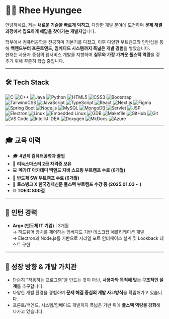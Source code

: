 # 👨‍💻 Rhee Hyungee

안녕하세요, 저는 **새로운 기술을 빠르게 익히고**, 다양한 개발 분야에 도전하며 **문제 해결 과정에서 집요하게 해답을 찾아가는 개발자**입니다.

학부에서 컴퓨터공학을 전공하며 기본기를 다졌고, 이후 다양한 부트캠프와 인턴십을 통해 **백엔드부터 프론트엔드, 임베디드 시스템까지 폭넓은 개발 경험**을 쌓았습니다.  
현재는 사용자 중심의 웹서비스 개발을 지향하며 **실무와 가장 가까운 풀스택 역량**을 갖추기 위해 꾸준히 학습 중입니다.

---

## 🛠 Tech Stack


![C](https://img.shields.io/badge/C-A8B9CC?style=for-the-badge&logo=c&logoColor=white)
![C++](https://img.shields.io/badge/C%2B%2B-00599C?style=for-the-badge&logo=c%2B%2B&logoColor=white)
![Java](https://img.shields.io/badge/Java-007396?style=for-the-badge&logo=java&logoColor=white)
![Python](https://img.shields.io/badge/Python-3776AB?style=for-the-badge&logo=python&logoColor=white)
![HTML5](https://img.shields.io/badge/HTML5-E34F26?style=for-the-badge&logo=html5&logoColor=white)
![CSS3](https://img.shields.io/badge/CSS3-1572B6?style=for-the-badge&logo=css3&logoColor=white)
![Bootstrap](https://img.shields.io/badge/Bootstrap-7952B3?style=for-the-badge&logo=bootstrap&logoColor=white)
![TailwindCSS](https://img.shields.io/badge/TailwindCSS-06B6D4?style=for-the-badge&logo=tailwindcss&logoColor=white)
![JavaScript](https://img.shields.io/badge/JavaScript-F7DF1E?style=for-the-badge&logo=javascript&logoColor=black)
![TypeScript](https://img.shields.io/badge/TypeScript-3178C6?style=for-the-badge&logo=typescript&logoColor=white)
![React](https://img.shields.io/badge/React-61DAFB?style=for-the-badge&logo=react&logoColor=black)
![Next.js](https://img.shields.io/badge/Next.js-000000?style=for-the-badge&logo=nextdotjs&logoColor=white)
![Figma](https://img.shields.io/badge/Figma-F24E1E?style=for-the-badge&logo=figma&logoColor=white)
![Spring Boot](https://img.shields.io/badge/Spring%20Boot-6DB33F?style=for-the-badge&logo=springboot&logoColor=white)
![Node.js](https://img.shields.io/badge/Node.js-339933?style=for-the-badge&logo=node.js&logoColor=white)
![MySQL](https://img.shields.io/badge/MySQL-4479A1?style=for-the-badge&logo=mysql&logoColor=white)
![MongoDB](https://img.shields.io/badge/MongoDB-47A248?style=for-the-badge&logo=mongodb&logoColor=white)
![Servlet](https://img.shields.io/badge/Servlet-007396?style=for-the-badge&logo=java&logoColor=white)
![JSP](https://img.shields.io/badge/JSP-007396?style=for-the-badge&logo=java&logoColor=white)
![Electron](https://img.shields.io/badge/Electron-47848F?style=for-the-badge&logo=Electron&logoColor=white)
![Linux](https://img.shields.io/badge/Linux-FCC624?style=for-the-badge&logo=linux&logoColor=black)
![Embedded Linux](https://img.shields.io/badge/Embedded%20Linux-000000?style=for-the-badge&logo=linux&logoColor=white)
![GDB](https://img.shields.io/badge/GDB-000000?style=for-the-badge&logo=gnu&logoColor=white)
![Makefile](https://img.shields.io/badge/Makefile-3776AB?style=for-the-badge&logo=cmake&logoColor=white)
![GitHub](https://img.shields.io/badge/GitHub-181717?style=for-the-badge&logo=github&logoColor=white)
![Git](https://img.shields.io/badge/Git-F05032?style=for-the-badge&logo=git&logoColor=white)
![VS Code](https://img.shields.io/badge/VS%20Code-007ACC?style=for-the-badge&logo=visualstudiocode&logoColor=white)
![IntelliJ IDEA](https://img.shields.io/badge/IntelliJ-000000?style=for-the-badge&logo=intellijidea&logoColor=white)
![Doxygen](https://img.shields.io/badge/Doxygen-0066A1?style=for-the-badge&logoColor=white)
![MkDocs](https://img.shields.io/badge/MkDocs-000000?style=for-the-badge&logoColor=white)
![Azure](https://img.shields.io/badge/Azure-0078D4?style=for-the-badge&logo=microsoftazure&logoColor=white)

---

## 🎓 교육 이력

- 🎓 **4년제 컴퓨터공학과 졸업**
- 🏅 **리눅스마스터 2급 자격증 보유**
- 💻 **메가IT 아카데미 백엔드 자바 스프링 부트캠프 수료 (6개월)**
- 🔧 **반도체 SW 부트캠프 수료 (6개월)**
- 🚀 **토스뱅크 X 한국경제신문 풀스택 부트캠프 수강 중 (2025.01.03 ~ )**
- 🌐 **TOEIC 800점**

---

## 🏢 인턴 경력

- **Argo (반도체 IT 기업)** | 3개월  
  → 하드웨어 장치를 제어하는 임베디드 기반 데스크탑 애플리케이션 개발  
  → Electron과 Node.js를 기반으로 시리얼 포트 인터페이스 설계 및 Lookback 테스트 구현

---

## 🌱 성장 방향 & 개발 가치관

- 단순히 "작동하는 프로그램"을 만드는 것이 아닌, **사용자와 목적에 맞는 구조적인 설계**를 추구합니다.
- 다양한 개발 환경을 경험하며 **문제 해결 중심의 개발 사고방식**을 확립해가고 있습니다.
- 프론트/백엔드, 시스템/임베디드 개발까지 폭넓은 기반 위에 **풀스택 역량을 강화**해나가고 있습니다.

